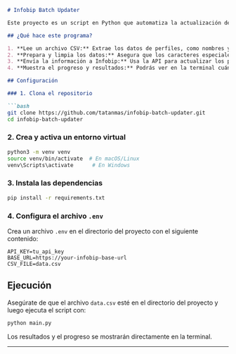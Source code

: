 
```markdown
# Infobip Batch Updater

Este proyecto es un script en Python que automatiza la actualización de perfiles en Infobip utilizando su API de Batch Update.

## ¿Qué hace este programa?

1. **Lee un archivo CSV:** Extrae los datos de perfiles, como nombres y números de teléfono.
2. **Prepara y limpia los datos:** Asegura que los caracteres especiales se manejen correctamente.
3. **Envía la información a Infobip:** Usa la API para actualizar los perfiles en lotes de hasta 200 registros.
4. **Muestra el progreso y resultados:** Podrás ver en la terminal cuántos perfiles se actualizaron con éxito y si hubo errores.

## Configuración

### 1. Clona el repositorio

```bash
git clone https://github.com/tatanmas/infobip-batch-updater.git
cd infobip-batch-updater
```

### 2. Crea y activa un entorno virtual

```bash
python3 -m venv venv
source venv/bin/activate  # En macOS/Linux
venv\Scripts\activate      # En Windows
```

### 3. Instala las dependencias

```bash
pip install -r requirements.txt
```

### 4. Configura el archivo `.env`

Crea un archivo `.env` en el directorio del proyecto con el siguiente contenido:

```env
API_KEY=tu_api_key
BASE_URL=https://your-infobip-base-url
CSV_FILE=data.csv
```

## Ejecución

Asegúrate de que el archivo `data.csv` esté en el directorio del proyecto y luego ejecuta el script con:

```bash
python main.py
```

Los resultados y el progreso se mostrarán directamente en la terminal.

---
